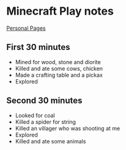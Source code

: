 # Minecraft Play notes

[Personal Pages](index.html)

## First 30 minutes
- Mined for wood, stone and diorite
- Killed and ate some cows, chicken
- Made a crafting table and a pickax 
- Explored

## Second 30 minutes
- Looked for coal
- Killed a spider for string
- Killed an villager who was shooting at me
- Explored
- Killed and ate some animals
